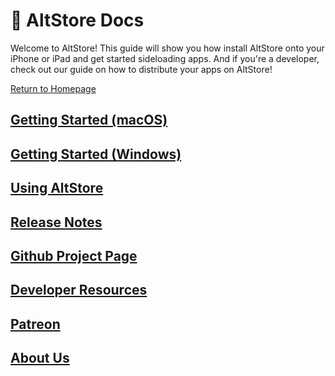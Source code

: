 # 🏡 AltStore Docs

Welcome to AltStore! This guide will show you how install AltStore onto your iPhone or iPad and get started sideloading apps. And if you're a developer, check out our guide on how to distribute your apps on AltStore!

[Return to Homepage](https://altstore.io)

## [Getting Started (macOS)](getting-started/how-to-install-altstore-macos/)

## [Getting Started (Windows)](getting-started/how-to-install-altstore-windows.md)

## [Using AltStore](how-to-use-altstore/your-altstore.md)

## [Release Notes](release-notes/altstore.md)

## [Github Project Page](https://github.com/orgs/altstoreio/projects/7/views/1)

## [Developer Resources](distribute-your-apps/make-a-source.md)

## [Patreon](patreon/beta-access.md)

## [About Us](about-us/team.md)
